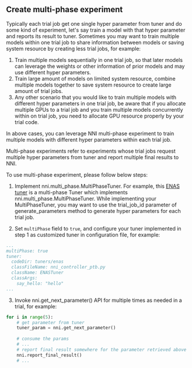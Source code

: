 ## Create multi-phase experiment

Typically each trial job get one single hyper parameter from tuner and do some kind of experiment, let's say train a model with that hyper parameter and reports its result to tuner. Sometimes you may want to train multiple models within one trial job to share information between models or saving system resource by creating less trial jobs, for example:
1. Train multiple models sequentially in one trial job, so that later models can leverage the weights or other information of prior models and may use different hyper parameters.
2. Train large amount of models on limited system resource, combine multiple models together to save system resource to create large amount of trial jobs.
3. Any other scenario that you would like to train multiple models with different hyper parameters in one trial job, be aware that if you allocate multiple GPUs to a trial job and you train multiple models concurrently within on trial job, you need to allocate GPU resource properly by your trial code.

In above cases, you can leverage NNI multi-phase experiment to train multiple models with different hyper parameters within each trial job.

Multi-phase experiments refer to experiments whose trial jobs request multiple hyper parameters from tuner and report multiple final results to NNI.

To use multi-phase experiment, please follow below steps:

1.  Implement nni.multi_phase.MultiPhaseTuner. For example, this [ENAS tuner](https://github.com/countif/enas_nni/blob/master/nni/examples/tuners/enas/nni_controller_ptb.py) is a multi-phase Tuner which implements nni.multi_phase.MultiPhaseTuner. While implementing your MultiPhaseTuner, you may want to use the trial_job_id parameter of generate_parameters method to generate hyper parameters for each trial job.

2. Set ```multiPhase``` field to ```true```, and configure your tuner implemented in step 1 as customized tuner in configuration file, for example:

```yml
...
multiPhase: true
tuner:
  codeDir: tuners/enas
  classFileName: nni_controller_ptb.py
  className: ENASTuner
  classArgs:
    say_hello: "hello"
...
```


3. Invoke nni.get_next_parameter() API for multiple times as needed in a trial, for example:

```python
for i in range(5):
    # get parameter from tuner
    tuner_param = nni.get_next_parameter()
    
    # consume the params
    # ...
    # report final result somewhere for the parameter retrieved above
    nni.report_final_result()
    # ...
```
